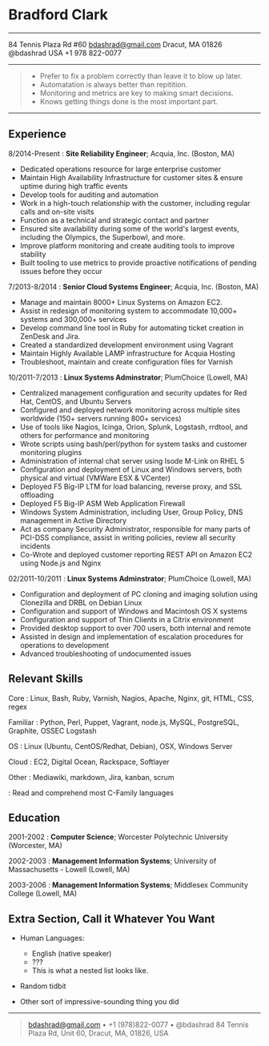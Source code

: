 Bradford Clark
==============

-----------------------      -----------------------
84 Tennis Plaza Rd #60            bdashrad@gmail.com
Dracut, MA 01826                           @bdashrad
USA                                  +1 978 822-0077
-----------------------      -----------------------

>  * Prefer to fix a problem correctly than leave it to blow up later.
>  * Automatation is always better than repitition.
>  * Monitoring and metrics are key to making smart decisions.
>  * Knows getting things done is the most important part.

----

Experience
----------

8/2014-Present
:   **Site Reliability Engineer**; Acquia, Inc. (Boston, MA)

* Dedicated operations resource for large enterprise customer
* Maintain High Availability Infrastructure for customer sites & ensure uptime
  during high traffic events
* Develop tools for auditing and automation
* Work in a high-touch relationship with the customer, including regular calls
  and on-site visits
* Function as a technical and strategic contact and partner
* Ensured site availability during some of the world's largest events, including
  the Olympics, the Superbowl, and more.
* Improve platform monitoring and create auditing tools to improve stability
* Built tooling to use metrics to provide proactive notifications of pending
  issues before they occur

7/2013-8/2014
:   **Senior Cloud Systems Engineer**; Acquia, Inc. (Boston, MA)

* Manage and maintain 8000+ Linux Systems on Amazon EC2.
* Assist in redesign of monitoring system to accommodate 10,000+ systems and
  300,000+ services
* Develop command line tool in Ruby for automating ticket creation in ZenDesk
  and Jira.
* Created a standardized development environment using Vagrant
* Maintain Highly Available LAMP infrastructure for Acquia Hosting
* Troubleshoot, maintain and create configuration files for Varnish

10/2011-7/2013
:   **Linux Systems Adminstrator**; PlumChoice (Lowell, MA)

* Centralized management configuration and security updates for Red Hat,
  CentOS, and Ubuntu Servers
* Configured and deployed network monitoring across multiple sites worldwide
  (150+ servers running 800+ services)
* Use of tools like Nagios, Icinga, Orion, Splunk, Logstash, rrdtool, and others
  for performance and monitoring
* Wrote scripts using bash/perl/python for system tasks and customer monitoring
  plugins
* Administration of internal chat server using Isode M-Link on RHEL 5
* Configuration and deployment of Linux and Windows servers, both physical and
  virtual (VMWare ESX & VCenter)
* Deployed F5 Big-IP LTM for load balancing, reverse proxy, and SSL offloading
* Deployed F5 Big-IP ASM Web Application Firewall
* Windows System Administration, including User, Group Policy, DNS management in
  Active Directory
* Act as company Security Administrator, responsible for many parts of PCI-DSS
  compliance, assist in writing policies, review all security incidents
* Co-Wrote and deployed customer reporting REST API on Amazon EC2 using Node.js
  and Nginx

02/2011-10/2011
:   **Linux Systems Adminstrator**; PlumChoice (Lowell, MA)

* Configuration and deployment of PC cloning and imaging solution using
  Clonezilla and DRBL on Debian Linux
* Configuration and support of Windows and Macintosh OS X systems
* Configuration and support of Thin Clients in a Citrix environment
* Provided desktop support to over 700 users, both internal and remote
* Assisted in design and implementation of escalation procedures for
  operations to development
* Advanced troubleshooting of undocumented issues

Relevant Skills
---------------

Core
:   Linux, Bash, Ruby, Varnish, Nagios, Apache, Nginx, git, HTML, CSS, regex

Familiar
:   Python, Perl, Puppet, Vagrant, node.js, MySQL, PostgreSQL, Graphite, OSSEC
    Logstash

OS
:   Linux (Ubuntu, CentOS/Redhat, Debian), OSX, Windows Server

Cloud
:   EC2, Digital Ocean, Rackspace, Softlayer

Other
:   Mediawiki, markdown, Jira, kanban, scrum 

:   Read and comprehend most C-Family languages

Education
---------

2001-2002
:   **Computer Science**; Worcester Polytechnic University (Worcester, MA)

2002-2003
:   **Management Information Systems**; University of Massachusetts - Lowell
    (Lowell, MA)

2003-2006
:   **Management Information Systems**; Middlesex Community College (Lowell, MA)

Extra Section, Call it Whatever You Want
----------------------------------------

* Human Languages:

     * English (native speaker)
     * ???
     * This is what a nested list looks like.

* Random tidbit

* Other sort of impressive-sounding thing you did

----

> <bdashrad@gmail.com> • +1 (978)822-0077 • @bdashrad
> 84 Tennis Plaza Rd, Unit 60, Dracut, MA, 01826, USA
